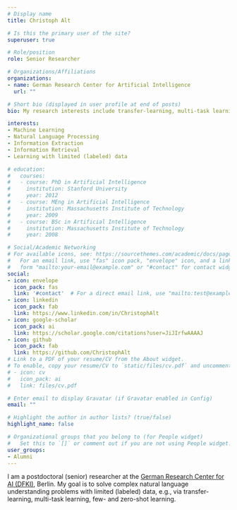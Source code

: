 ```yaml
---
# Display name
title: Christoph Alt

# Is this the primary user of the site?
superuser: true

# Role/position
role: Senior Researcher

# Organizations/Affiliations
organizations:
- name: German Research Center for Artificial Intelligence
  url: ""

# Short bio (displayed in user profile at end of posts)
bio: My research interests include transfer-learning, multi-task learning, few- and zero-shot learning.

interests:
- Machine Learning
- Natural Language Processing
- Information Extraction
- Information Retrieval
- Learning with limited (labeled) data

# education:
#   courses:
#   - course: PhD in Artificial Intelligence
#     institution: Stanford University
#     year: 2012
#   - course: MEng in Artificial Intelligence
#     institution: Massachusetts Institute of Technology
#     year: 2009
#   - course: BSc in Artificial Intelligence
#     institution: Massachusetts Institute of Technology
#     year: 2008

# Social/Academic Networking
# For available icons, see: https://sourcethemes.com/academic/docs/page-builder/#icons
#   For an email link, use "fas" icon pack, "envelope" icon, and a link in the
#   form "mailto:your-email@example.com" or "#contact" for contact widget.
social:
- icon: envelope
  icon_pack: fas
  link: '#contact'  # For a direct email link, use "mailto:test@example.org".
- icon: linkedin
  icon_pack: fab
  link: https://www.linkedin.com/in/ChristophAlt
- icon: google-scholar
  icon_pack: ai
  link: https://scholar.google.com/citations?user=JiJIrfwAAAAJ
- icon: github
  icon_pack: fab
  link: https://github.com/ChristophAlt
# Link to a PDF of your resume/CV from the About widget.
# To enable, copy your resume/CV to `static/files/cv.pdf` and uncomment the lines below.
# - icon: cv
#   icon_pack: ai
#   link: files/cv.pdf

# Enter email to display Gravatar (if Gravatar enabled in Config)
email: ""

# Highlight the author in author lists? (true/false)
highlight_name: false

# Organizational groups that you belong to (for People widget)
#   Set this to `[]` or comment out if you are not using People widget.
user_groups:
- Alumni
---
```


I am a postdoctoral (senior) researcher at the [German Research Center for AI (DFKI)](https://www.dfki.de/en/web/research/research-departments/speech-and-language-technology/), Berlin. My goal is to solve complex natural language understanding problems with limited (labeled) data, e.g., via transfer-learning, multi-task learning, few- and zero-shot learning.
